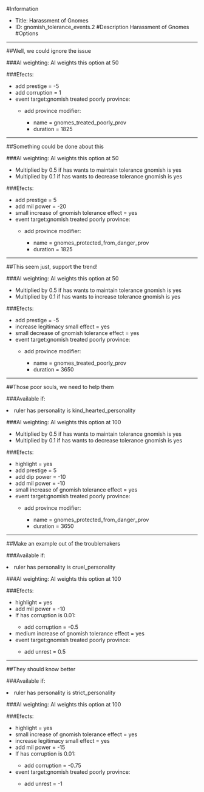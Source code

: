 #Information
 - Title: Harassment of Gnomes
 - ID: gnomish_tolerance_events.2
#Description
Harassment of Gnomes
#Options

___
##Well, we could ignore the issue

###AI weighting:
AI weights this option at 50


###Efects:<ul><li>add prestige = -5</li><li>add corruption = 1</li><li>event target:gnomish treated poorly province:</li><ul><li>add province modifier:</li><ul><li>name = gnomes_treated_poorly_prov</li><li>duration = 1825</li></ul></ul></ul>

___
##Something could be done about this

###AI weighting:
AI weights this option at 50
 - Multiplied by 0.5 if has wants to maintain tolerance gnomish is yes
 - Multiplied by 0.1 if has wants to decrease tolerance gnomish is yes


###Efects:<ul><li>add prestige = 5</li><li>add mil power = -20</li><li>small increase of gnomish tolerance effect = yes</li><li>event target:gnomish treated poorly province:</li><ul><li>add province modifier:</li><ul><li>name = gnomes_protected_from_danger_prov</li><li>duration = 1825</li></ul></ul></ul>

___
##This seem just, support the trend!

###AI weighting:
AI weights this option at 50
 - Multiplied by 0.5 if has wants to maintain tolerance gnomish is yes
 - Multiplied by 0.1 if has wants to increase tolerance gnomish is yes


###Efects:<ul><li>add prestige = -5</li><li>increase legitimacy small effect = yes</li><li>small decrease of gnomish tolerance effect = yes</li><li>event target:gnomish treated poorly province:</li><ul><li>add province modifier:</li><ul><li>name = gnomes_treated_poorly_prov</li><li>duration = 3650</li></ul></ul></ul>

___
##Those poor souls, we need to help them

###Available if:
<li>ruler has personality is kind_hearted_personality</li>

###AI weighting:
AI weights this option at 100
 - Multiplied by 0.5 if has wants to maintain tolerance gnomish is yes
 - Multiplied by 0.1 if has wants to decrease tolerance gnomish is yes


###Efects:<ul><li>highlight = yes</li><li>add prestige = 5</li><li>add dip power = -10</li><li>add mil power = -10</li><li>small increase of gnomish tolerance effect = yes</li><li>event target:gnomish treated poorly province:</li><ul><li>add province modifier:</li><ul><li>name = gnomes_protected_from_danger_prov</li><li>duration = 3650</li></ul></ul></ul>

___
##Make an example out of the troublemakers

###Available if:
<li>ruler has personality is cruel_personality</li>

###AI weighting:
AI weights this option at 100


###Efects:<ul><li>highlight = yes</li><li>add mil power = -10</li><li>If has corruption is 0.01:</li><ul><li>add corruption = -0.5</li></ul><li>medium increase of gnomish tolerance effect = yes</li><li>event target:gnomish treated poorly province:</li><ul><li>add unrest = 0.5</li></ul></ul>

___
##They should know better

###Available if:
<li>ruler has personality is strict_personality</li>

###AI weighting:
AI weights this option at 100


###Efects:<ul><li>highlight = yes</li><li>small increase of gnomish tolerance effect = yes</li><li>increase legitimacy small effect = yes</li><li>add mil power = -15</li><li>If has corruption is 0.01:</li><ul><li>add corruption = -0.75</li></ul><li>event target:gnomish treated poorly province:</li><ul><li>add unrest = -1</li></ul></ul>
